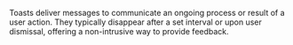 Toasts deliver messages to communicate an ongoing process or result of a user action. They typically disappear after a set interval or upon user dismissal, offering a non-intrusive way to provide feedback. 